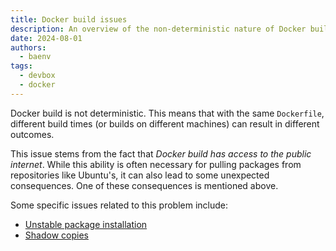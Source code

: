 ```yaml
---
title: Docker build issues
description: An overview of the non-deterministic nature of Docker builds and related issues
date: 2024-08-01
authors:
  - baenv
tags:
  - devbox
  - docker
---
```


Docker build is not deterministic. This means that with the same `Dockerfile`, different build times (or builds on different machines) can result in different outcomes.

This issue stems from the fact that _Docker build has access to the public internet_. While this ability is often necessary for pulling packages from repositories like Ubuntu's, it can also lead to some unexpected consequences. One of these consequences is mentioned above.

Some specific issues related to this problem include:

- [Unstable package installation](unstable-package-installation.md)
- [Shadow copies](shadow-copies.md)
